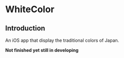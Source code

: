 # WhiteColor

## Introduction

An iOS app that display the traditional colors of Japan.

**Not finished yet still in developing**
